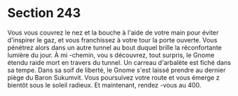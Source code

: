# Section 243

Vous vous couvrez le nez et la bouche à l'aide de votre main pour éviter d'inspirer le gaz,
et vous franchissez à votre tour la porte ouverte. Vous pénétrez alors dans un autre tunnel
au bout duquel brille la réconfortante lumière du jour. À mi -chemin, vou s découvrez, tout
surpris, le Gnome étendu raide mort en travers du tunnel. Un carreau d'arbalète est fiché
dans sa tempe. Dans sa soif de liberté, le Gnome s'est laissé prendre au dernier piège du
Baron Sukumvit. Vous poursuivez votre route et vous émerge z bientôt sous le soleil
radieux. Et maintenant, rendez -vous au 400.